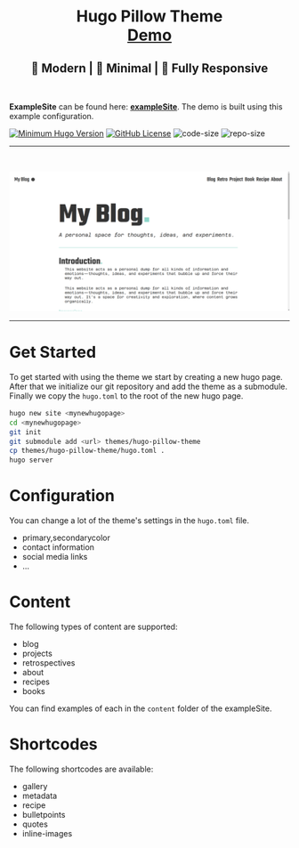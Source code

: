 <h1 align=center>Hugo Pillow Theme<br><a href="https://pillowbeast.gtihub.io" rel="nofollow">Demo</a></h1>
<h2 align=center>🌟 Modern | 🌙 Minimal | 📱 Fully Responsive</h2>
<br>

**ExampleSite** can be found here: [**exampleSite**](https://github.com/pillowbeast/hugo-pillow/tree/exampleSite). The demo is built using this example configuration.

[![Minimum Hugo Version](https://img.shields.io/static/v1?label=min-HUGO-version&message=>=v0.88.0&color=blue&logo=hugo)](https://github.com/gohugoio/hugo/releases/tag/v0.88.0)
[![GitHub License](https://img.shields.io/github/license/pillowbeast/hugo-pillow)](https://github.com/pillowbeast/hugo-pillow/blob/main/LICENSE)
![code-size](https://img.shields.io/github/languages/code-size/pillowbeast/hugo-pillow)
![repo-size](https://img.shields.io/github/repo-size/pillowbeast/hugo-pillow)

---
<br>
<p align="center"><img src="images/screenshot.png" alt="Mockup image" title="Mockup"/>
</p>

---

# Get Started

To get started with using the theme we start by creating a new hugo page. 
After that we initialize our git repository and add the theme as a submodule.
Finally we copy the `hugo.toml` to the root of the new hugo page.

```bash
hugo new site <mynewhugopage>
cd <mynewhugopage>
git init
git submodule add <url> themes/hugo-pillow-theme
cp themes/hugo-pillow-theme/hugo.toml .
hugo server
```

# Configuration

You can change a lot of the theme's settings in the `hugo.toml` file.
- primary,secondarycolor
- contact information
- social media links
- ...

# Content

The following types of content are supported:
- blog
- projects
- retrospectives
- about
- recipes
- books

You can find examples of each in the `content` folder of the exampleSite.

# Shortcodes

The following shortcodes are available:
- gallery
- metadata
- recipe
- bulletpoints
- quotes
- inline-images